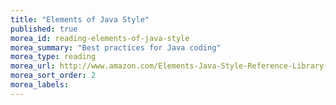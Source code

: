 ```yaml
---
title: "Elements of Java Style"
published: true
morea_id: reading-elements-of-java-style
morea_summary: "Best practices for Java coding"
morea_type: reading
morea_url: http://www.amazon.com/Elements-Java-Style-Reference-Library-ebook/dp/B000SEPERW/
morea_sort_order: 2
morea_labels:
---
```


